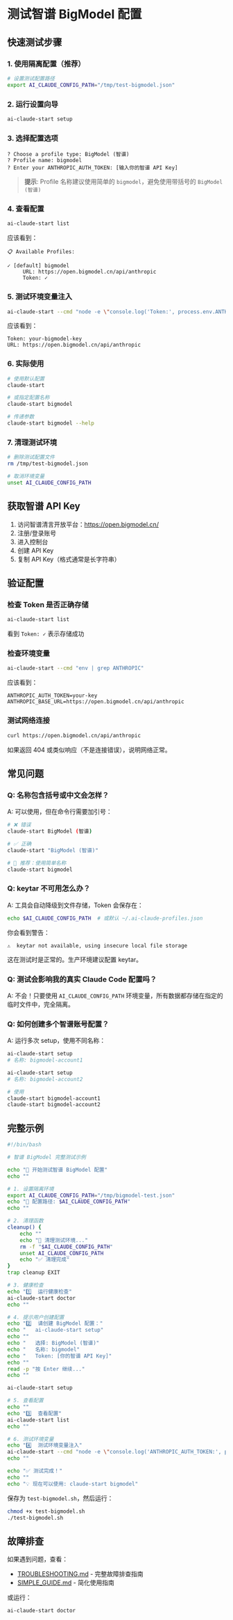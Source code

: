 # 测试智谱 BigModel 配置

## 快速测试步骤

### 1. 使用隔离配置（推荐）

```bash
# 设置测试配置路径
export AI_CLAUDE_CONFIG_PATH="/tmp/test-bigmodel.json"
```

### 2. 运行设置向导

```bash
ai-claude-start setup
```

### 3. 选择配置选项

```
? Choose a profile type: BigModel (智谱)
? Profile name: bigmodel
? Enter your ANTHROPIC_AUTH_TOKEN: [输入你的智谱 API Key]
```

> **提示**: Profile 名称建议使用简单的 `bigmodel`，避免使用带括号的 `BigModel (智谱)`

### 4. 查看配置

```bash
ai-claude-start list
```

应该看到：
```
📋 Available Profiles:

✓ [default] bigmodel
     URL: https://open.bigmodel.cn/api/anthropic
     Token: ✓
```

### 5. 测试环境变量注入

```bash
ai-claude-start --cmd "node -e \"console.log('Token:', process.env.ANTHROPIC_AUTH_TOKEN); console.log('URL:', process.env.ANTHROPIC_BASE_URL)\""
```

应该看到：
```
Token: your-bigmodel-key
URL: https://open.bigmodel.cn/api/anthropic
```

### 6. 实际使用

```bash
# 使用默认配置
claude-start

# 或指定配置名称
claude-start bigmodel

# 传递参数
claude-start bigmodel --help
```

### 7. 清理测试环境

```bash
# 删除测试配置文件
rm /tmp/test-bigmodel.json

# 取消环境变量
unset AI_CLAUDE_CONFIG_PATH
```

## 获取智谱 API Key

1. 访问智谱清言开放平台：https://open.bigmodel.cn/
2. 注册/登录账号
3. 进入控制台
4. 创建 API Key
5. 复制 API Key（格式通常是长字符串）

## 验证配置

### 检查 Token 是否正确存储

```bash
ai-claude-start list
```

看到 `Token: ✓` 表示存储成功

### 检查环境变量

```bash
ai-claude-start --cmd "env | grep ANTHROPIC"
```

应该看到：
```
ANTHROPIC_AUTH_TOKEN=your-key
ANTHROPIC_BASE_URL=https://open.bigmodel.cn/api/anthropic
```

### 测试网络连接

```bash
curl https://open.bigmodel.cn/api/anthropic
```

如果返回 404 或类似响应（不是连接错误），说明网络正常。

## 常见问题

### Q: 名称包含括号或中文会怎样？

A: 可以使用，但在命令行需要加引号：
```bash
# ❌ 错误
claude-start BigModel (智谱)

# ✅ 正确
claude-start "BigModel (智谱)"

# 🌟 推荐：使用简单名称
claude-start bigmodel
```

### Q: keytar 不可用怎么办？

A: 工具会自动降级到文件存储，Token 会保存在：
```bash
echo $AI_CLAUDE_CONFIG_PATH  # 或默认 ~/.ai-claude-profiles.json
```

你会看到警告：
```
⚠️  keytar not available, using insecure local file storage
```

这在测试时是正常的。生产环境建议配置 keytar。

### Q: 测试会影响我的真实 Claude Code 配置吗？

A: 不会！只要使用 `AI_CLAUDE_CONFIG_PATH` 环境变量，所有数据都存储在指定的临时文件中，完全隔离。

### Q: 如何创建多个智谱账号配置？

A: 运行多次 setup，使用不同名称：
```bash
ai-claude-start setup
# 名称: bigmodel-account1

ai-claude-start setup
# 名称: bigmodel-account2

# 使用
claude-start bigmodel-account1
claude-start bigmodel-account2
```

## 完整示例

```bash
#!/bin/bash

# 智谱 BigModel 完整测试示例

echo "🚀 开始测试智谱 BigModel 配置"
echo ""

# 1. 设置隔离环境
export AI_CLAUDE_CONFIG_PATH="/tmp/bigmodel-test.json"
echo "📁 配置路径: $AI_CLAUDE_CONFIG_PATH"
echo ""

# 2. 清理函数
cleanup() {
    echo ""
    echo "🧹 清理测试环境..."
    rm -f "$AI_CLAUDE_CONFIG_PATH"
    unset AI_CLAUDE_CONFIG_PATH
    echo "✅ 清理完成"
}
trap cleanup EXIT

# 3. 健康检查
echo "1️⃣  运行健康检查"
ai-claude-start doctor
echo ""

# 4. 提示用户创建配置
echo "2️⃣  请创建 BigModel 配置："
echo "   ai-claude-start setup"
echo ""
echo "   选择: BigModel (智谱)"
echo "   名称: bigmodel"
echo "   Token: [你的智谱 API Key]"
echo ""
read -p "按 Enter 继续..."
echo ""

ai-claude-start setup

# 5. 查看配置
echo ""
echo "3️⃣  查看配置"
ai-claude-start list
echo ""

# 6. 测试环境变量
echo "4️⃣  测试环境变量注入"
ai-claude-start --cmd "node -e \"console.log('ANTHROPIC_AUTH_TOKEN:', process.env.ANTHROPIC_AUTH_TOKEN); console.log('ANTHROPIC_BASE_URL:', process.env.ANTHROPIC_BASE_URL)\""
echo ""

echo "✅ 测试完成！"
echo ""
echo "💡 现在可以使用: claude-start bigmodel"
```

保存为 `test-bigmodel.sh`，然后运行：
```bash
chmod +x test-bigmodel.sh
./test-bigmodel.sh
```

## 故障排查

如果遇到问题，查看：
- [TROUBLESHOOTING.md](TROUBLESHOOTING.md) - 完整故障排查指南
- [SIMPLE_GUIDE.md](SIMPLE_GUIDE.md) - 简化使用指南

或运行：
```bash
ai-claude-start doctor
```
